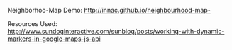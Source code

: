 Neighborhoo-Map Demo: http://innac.github.io/neighbourhood-map-


Resources Used:
http://www.sundoginteractive.com/sunblog/posts/working-with-dynamic-markers-in-google-maps-js-api